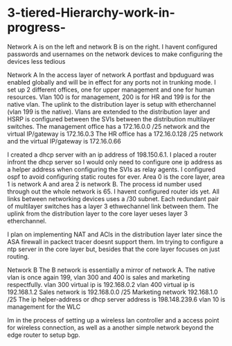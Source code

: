 # 3-tiered-Hierarchy-work-in-progress-
Network A is on the left and network B is on the right.
I havent configured passwords and usernames on the network devices to make configuring the devices less tedious

Network A
In the access layer of network A portfast and bpduguard was enabled globally and will be in effect for any ports not in trunking mode.
I set up 2 different offices, one for upper management and one for human resources. Vlan 100 is for management, 200 is for HR and 199 is for the native vlan.
The uplink to the distribution layer is setup with etherchannel (vlan 199 is the native). Vlans are extended to the distribution layer and HSRP is configured between the SVIs between the distribution multilayer switches.
The management office has a 172.16.0.0 /25 network and the virtual IP/gateway is 172.16.0.3
The HR office has a 172.16.0.128 /25 network and the virtual IP/gateway is 172.16.0.66

I created a dhcp server with an ip address of 198.150.6.1. I placed a router infront the dhcp server so I would only need to configure one ip address as a helper address when configuring the SVIs as relay agents.
I configured ospf to avoid configuring static routes for ever. Area 0 is the core layer, area 1 is network A and area 2 is network B. The process id number used through out the whole network is 65. I havent configured router ids yet.
All links between networking devices uses a /30 subnet. 
Each redundant pair of multilayer switches has a layer 3 ethwechannel link between them.
The uplink from the distribution layer to the core layer ueses layer 3 etherchannel.

I plan on implementing NAT and ACls in the distribution layer later since the ASA firewall in packect tracer doesnt support them. 
Im trying to configure a ntp server in the core layer but, besides that the core layer focuses on just routing.

Network B
The B network is essentially a mirror of network A. The native vlan is once again 199, vlan 300 and 400 is sales and marketing respectfully.
vlan 300 virtual ip is 192.168.0.2
vlan 400 virtual ip is 192.168.1.2
Sales network is 192.168.0.0 /25
Marketing network 192.168.1.0 /25
The ip helper-address or dhcp server address is 198.148.239.6
vlan 10 is management for the WLC

Im in the process of setting up a wireless lan controller and a access point for wireless connection, as well as a another simple network beyond the edge router to setup bgp.
